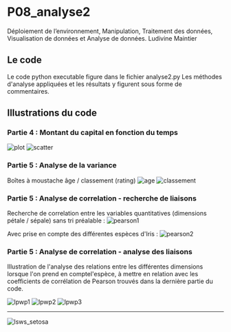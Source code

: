 # P08_analyse2
Déploiement de l’environnement, Manipulation, Traitement des données, Visualisation de données et Analyse de données.
Ludivine Maintier

## Le code

Le code python executable figure dans le fichier analyse2.py
Les méthodes d'analyse appliquées et les résultats y figurent sous forme de commentaires.

## Illustrations du code

### Partie 4 : Montant du capital en fonction du temps
![plot](images/plot.PNG)
![scatter](images/scatter.PNG)

### Partie 5 : Analyse de la variance

Boîtes à moustache âge / classement (rating)
![age](images/boxplot-age.PNG)
![classement](images/boxplot-rating.PNG)

### Partie 5 : Analyse de correlation - recherche de liaisons

Recherche de correlation entre les variables quantitatives (dimensions pétale / sépale) sans tri préalable :
![pearson1](images/pearson1.PNG)

Avec prise en compte des différentes espèces d'Iris :
![pearson2](images/pearson2_espec.PNG)

### Partie 5 : Analyse de correlation - analyse des liaisons

Illustration de l'analyse des relations entre les différentes dimensions lorsque l'on prend en comptel'espèce, à mettre en relation avec les coefficients de corrélation de Pearson trouvés dans la dernière partie du code.

![lpwp1](images/lp_wp_setosa.png)
![lpwp2](images/lp_wp_virginica.png)
![lpwp3](images/lp_wp_versicolor.png)

___
![lsws_setosa](images/ls_ws_setosa.png)
